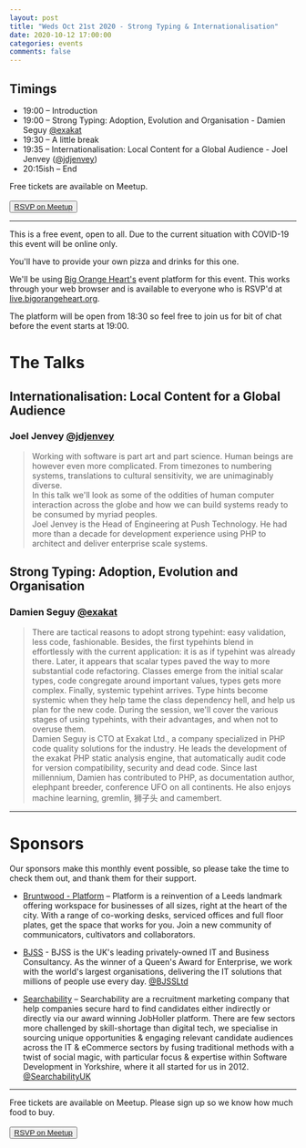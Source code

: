 ```yaml
---
layout: post
title: "Weds Oct 21st 2020 - Strong Typing & Internationalisation"
date: 2020-10-12 17:00:00
categories: events
comments: false
---
```


## Timings

* 19:00 – Introduction
* 19:00 – Strong Typing: Adoption, Evolution and Organisation - Damien Seguy [@exakat](https://www.twitter.com/exakat)
* 19:30 – A little break
* 19:35 – Internationalisation: Local Content for a Global Audience - Joel Jenvey ([@jdjenvey](https://www.twitter.com/jdjenvey))
* 20:15ish – End

Free tickets are available on Meetup.  
<br><button>[RSVP on Meetup](https://www.meetup.com/leedsphp/events/273884492/)</button>

<hr/>

This is a free event, open to all. Due to the current situation with COVID-19 this event will be online only.

You'll have to provide your own pizza and drinks for this one.

We'll be using [Big Orange Heart's](https://www.bigorangeheart.org) event platform for this event. This works through your web browser and is available to everyone who is RSVP'd at [live.bigorangeheart.org](https://live.bigorangeheart.org/).

The platform will be open from 18:30 so feel free to join us for bit of chat before the event starts at 19:00.

# The Talks

## Internationalisation: Local Content for a Global Audience

### Joel Jenvey [@jdjenvey](https://www.twitter.com/jdjenvey)
> Working with software is part art and part science. Human beings are however even more complicated. From timezones to numbering systems, translations to cultural sensitivity, we are unimaginably diverse.  
> In this talk we'll look as some of the oddities of human computer interaction across the globe and how we can build systems ready to be consumed by myriad peoples.  
> Joel Jenvey is the Head of Engineering at Push Technology. He had more than a decade for development experience using PHP to architect and deliver enterprise scale systems.

## Strong Typing: Adoption, Evolution and Organisation

### Damien Seguy [@exakat](https://www.twitter.com/exakat)

> There are tactical reasons to adopt strong typehint: easy validation, less code, fashionable. Besides, the first typehints blend in effortlessly with the current application: it is as if typehint was already there. Later, it appears that scalar types paved the way to more substantial code refactoring. Classes emerge from the initial scalar types, code congregate around important values, types gets more complex. Finally, systemic typehint arrives. Type hints become systemic when they help tame the class dependency hell, and help us plan for the new code. During the session, we'll cover the various stages of using typehints, with their advantages, and when not to overuse them.  
> Damien Seguy is CTO at Exakat Ltd., a company specialized in PHP code quality solutions for the industry. He leads the development of the exakat PHP static analysis engine, that automatically audit code for version compatibility, security and dead code. Since last millennium, Damien has contributed to PHP, as documentation author, elephpant breeder, conference UFO on all continents. He also enjoys machine learning, gremlin, 狮子头 and camembert.

<hr/>

# Sponsors

Our sponsors make this monthly event possible, so please take the time to check them out, and thank them for their support.

* [Bruntwood - Platform](https://bruntwood.co.uk/our-locations/leeds/platform/) – Platform is a reinvention of a Leeds landmark offering workspace for businesses of all sizes, right at the heart of the city. With a range of co-working desks, serviced offices and full floor plates, get the space that works for you. Join a new community of communicators, cultivators and collaborators.

* [BJSS](https://www.bjss.com) - BJSS is the UK's leading privately-owned IT and Business Consultancy. As the winner of a Queen's Award for Enterprise, we work with the world's largest organisations, delivering the IT solutions that millions of people use every day. [@BJSSLtd](https://twitter.com/BJSSLtd)

* [Searchability](https://searchability.co.uk/) – Searchability are a recruitment marketing company that help companies secure hard to find candidates either indirectly or directly via our award winning JobHoller platform. There are few sectors more challenged by skill-shortage than digital tech, we specialise in sourcing unique opportunities & engaging relevant candidate audiences across the IT & eCommerce sectors by fusing traditional methods with a twist of social magic, with particular focus & expertise within Software Development in Yorkshire, where it all started for us in 2012. [@SearchabilityUK](https://twitter.com/SearchabilityUK)

<hr/>

Free tickets are available on Meetup. Please sign up so we know how much food to buy.  
<br><button>[RSVP on Meetup](https://www.meetup.com/leedsphp/events/273884492/)</button>
